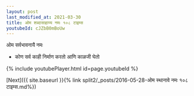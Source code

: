 ```yaml
---
layout: post
last_modified_at: 2021-03-30
title: ओम शब्दासाहाय्य नमः १०८ टाइम्स
youtubeId: cJZbB0mBoUw
---
```

 
 
 ओम सर्वभावनायै नमः  
 
 -  कोण सर्व काही निर्माण करतो आणि काळजी घेतो 
 
  
 
  
 
 
 
 
 
 


{% include youtubePlayer.html id=page.youtubeId %}
 
[Next]({{ site.baseurl }}{% link  split2/_posts/2016-05-28-ओम स्थानावे नमः १०८ टाइम्स.md%})
 
